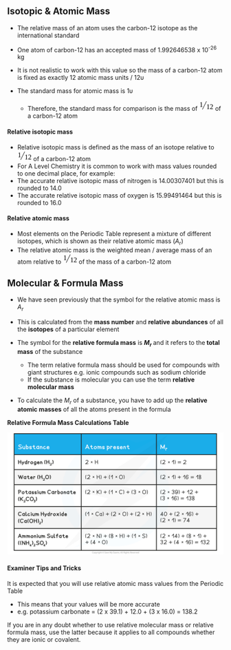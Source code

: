 Isotopic & Atomic Mass
----------------------

* The relative mass of an atom uses the carbon-12 isotope as the international standard
* One atom of carbon-12 has an accepted mass of 1.992646538 x 10<sup>-26</sup> kg
* It is not realistic to work with this value so the mass of a carbon-12 atom is fixed as exactly 12 atomic mass units / 12υ
* The standard mass for atomic mass is 1υ

  + Therefore, the standard mass for comparison is the mass of ![begin mathsize 16px style bevelled 1 over 12 end style](data:image/svg+xml;charset=utf8,%3Csvg%20xmlns%3D%22http%3A%2F%2Fwww.w3.org%2F2000%2Fsvg%22%20xmlns%3Awrs%3D%22http%3A%2F%2Fwww.wiris.com%2Fxml%2Fmathml-extension%22%20height%3D%2224%22%20width%3D%2233%22%20wrs%3Abaseline%3D%2218%22%3E%3C!--MathML%3A%20%3Cmath%20xmlns%3D%22http%3A%2F%2Fwww.w3.org%2F1998%2FMath%2FMathML%22%3E%3Cmstyle%20mathsize%3D%2216px%22%3E%3Cmfrac%20bevelled%3D%22true%22%3E%3Cmn%3E1%3C%2Fmn%3E%3Cmn%3E12%3C%2Fmn%3E%3C%2Fmfrac%3E%3C%2Fmstyle%3E%3C%2Fmath%3E--%3E%3Cdefs%3E%3Cstyle%20type%3D%22text%2Fcss%22%2F%3E%3C%2Fdefs%3E%3Cline%20stroke%3D%22%23000%22%20stroke-linecap%3D%22square%22%20stroke-width%3D%221%22%20x1%3D%227.5%22%20x2%3D%2216.5%22%20y1%3D%2220.5%22%20y2%3D%222.5%22%2F%3E%3Ctext%20font-family%3D%22Times%20New%20Roman%22%20font-size%3D%2216%22%20text-anchor%3D%22middle%22%20x%3D%224.5%22%20y%3D%2215%22%3E1%3C%2Ftext%3E%3Ctext%20font-family%3D%22Times%20New%20Roman%22%20font-size%3D%2216%22%20text-anchor%3D%22middle%22%20x%3D%2224.5%22%20y%3D%2220%22%3E12%3C%2Ftext%3E%3C%2Fsvg%3E) of a carbon-12 atom

#### Relative isotopic mass

* Relative isotopic mass is defined as the mass of an isotope relative to ![begin mathsize 16px style bevelled 1 over 12 end style](data:image/svg+xml;charset=utf8,%3Csvg%20xmlns%3D%22http%3A%2F%2Fwww.w3.org%2F2000%2Fsvg%22%20xmlns%3Awrs%3D%22http%3A%2F%2Fwww.wiris.com%2Fxml%2Fmathml-extension%22%20height%3D%2224%22%20width%3D%2233%22%20wrs%3Abaseline%3D%2218%22%3E%3C!--MathML%3A%20%3Cmath%20xmlns%3D%22http%3A%2F%2Fwww.w3.org%2F1998%2FMath%2FMathML%22%3E%3Cmstyle%20mathsize%3D%2216px%22%3E%3Cmfrac%20bevelled%3D%22true%22%3E%3Cmn%3E1%3C%2Fmn%3E%3Cmn%3E12%3C%2Fmn%3E%3C%2Fmfrac%3E%3C%2Fmstyle%3E%3C%2Fmath%3E--%3E%3Cdefs%3E%3Cstyle%20type%3D%22text%2Fcss%22%2F%3E%3C%2Fdefs%3E%3Cline%20stroke%3D%22%23000%22%20stroke-linecap%3D%22square%22%20stroke-width%3D%221%22%20x1%3D%227.5%22%20x2%3D%2216.5%22%20y1%3D%2220.5%22%20y2%3D%222.5%22%2F%3E%3Ctext%20font-family%3D%22Times%20New%20Roman%22%20font-size%3D%2216%22%20text-anchor%3D%22middle%22%20x%3D%224.5%22%20y%3D%2215%22%3E1%3C%2Ftext%3E%3Ctext%20font-family%3D%22Times%20New%20Roman%22%20font-size%3D%2216%22%20text-anchor%3D%22middle%22%20x%3D%2224.5%22%20y%3D%2220%22%3E12%3C%2Ftext%3E%3C%2Fsvg%3E) of a carbon-12 atom
* For A Level Chemistry it is common to work with mass values rounded to one decimal place, for example:
* The accurate relative isotopic mass of nitrogen is 14.00307401 but this is rounded to 14.0
* The accurate relative isotopic mass of oxygen is 15.99491464 but this is rounded to 16.0

#### Relative atomic mass

* Most elements on the Periodic Table represent a mixture of different isotopes, which is shown as their relative atomic mass (*A*<sub>r</sub>)
* The relative atomic mass is the weighted mean / average mass of an atom relative to ![begin mathsize 16px style bevelled 1 over 12 end style](data:image/svg+xml;charset=utf8,%3Csvg%20xmlns%3D%22http%3A%2F%2Fwww.w3.org%2F2000%2Fsvg%22%20xmlns%3Awrs%3D%22http%3A%2F%2Fwww.wiris.com%2Fxml%2Fmathml-extension%22%20height%3D%2224%22%20width%3D%2233%22%20wrs%3Abaseline%3D%2218%22%3E%3C!--MathML%3A%20%3Cmath%20xmlns%3D%22http%3A%2F%2Fwww.w3.org%2F1998%2FMath%2FMathML%22%3E%3Cmstyle%20mathsize%3D%2216px%22%3E%3Cmfrac%20bevelled%3D%22true%22%3E%3Cmn%3E1%3C%2Fmn%3E%3Cmn%3E12%3C%2Fmn%3E%3C%2Fmfrac%3E%3C%2Fmstyle%3E%3C%2Fmath%3E--%3E%3Cdefs%3E%3Cstyle%20type%3D%22text%2Fcss%22%2F%3E%3C%2Fdefs%3E%3Cline%20stroke%3D%22%23000%22%20stroke-linecap%3D%22square%22%20stroke-width%3D%221%22%20x1%3D%227.5%22%20x2%3D%2216.5%22%20y1%3D%2220.5%22%20y2%3D%222.5%22%2F%3E%3Ctext%20font-family%3D%22Times%20New%20Roman%22%20font-size%3D%2216%22%20text-anchor%3D%22middle%22%20x%3D%224.5%22%20y%3D%2215%22%3E1%3C%2Ftext%3E%3Ctext%20font-family%3D%22Times%20New%20Roman%22%20font-size%3D%2216%22%20text-anchor%3D%22middle%22%20x%3D%2224.5%22%20y%3D%2220%22%3E12%3C%2Ftext%3E%3C%2Fsvg%3E) of the mass of a carbon-12 atom

Molecular & Formula Mass
------------------------

* We have seen previously that the symbol for the relative atomic mass is *A*<sub>*r*</sub>
* This is calculated from the <b>mass number</b> and <b>relative abundances</b> of all the <b>isotopes</b> of a particular element
* The symbol for the <b>relative formula mass</b> is *<b>M</b>*<sub>*<b>r</b>*</sub><b> </b>and it refers to the<b> total mass</b> of the substance

  + The term relative formula mass should be used for compounds with giant structures e.g. ionic compounds such as sodium chloride
  + If the substance is molecular you can use the term <b>relative molecular mass</b>
* To calculate the *M*<sub>*r*</sub> of a substance, you have to add up the <b>relative atomic masses</b> of all the atoms present in the formula

<b>Relative Formula Mass Calculations Table</b>

![Relative Formula Mass Calculations Table, downloadable IGCSE & GCSE Chemistry revision notes](3.1.2-Relative-Formula-Mass-Calculations-Table.png)

#### Examiner Tips and Tricks

It is expected that you will use relative atomic mass values from the Periodic Table

* This means that your values will be more accurate
* e.g. potassium carbonate = (2 x 39.1) + 12.0 + (3 x 16.0) = 138.2

If you are in any doubt whether to use relative molecular mass or relative formula mass, use the latter because it applies to all compounds whether they are ionic or covalent.